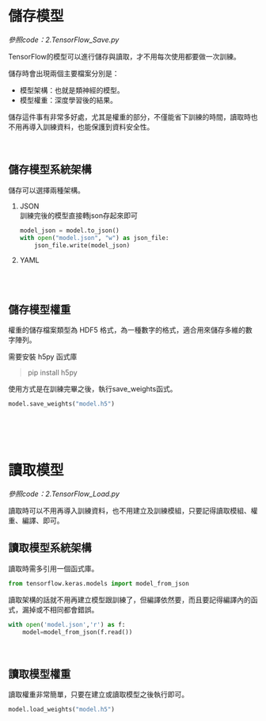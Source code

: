 # 儲存模型

_參照code：2.TensorFlow_Save.py_

TensorFlow的模型可以進行儲存與讀取，才不用每次使用都要做一次訓練。

儲存時會出現兩個主要檔案分別是：
+ 模型架構：也就是類神經的模型。
+ 模型權重：深度學習後的結果。

儲存這件事有非常多好處，尤其是權重的部分，不僅能省下訓練的時間，讀取時也不用再導入訓練資料，也能保護到資料安全性。

<br/>

## 儲存模型系統架構

儲存可以選擇兩種架構。

1. JSON   
   訓練完後的模型直接轉json存起來即可
   ```python
   model_json = model.to_json()
   with open("model.json", "w") as json_file:
       json_file.write(model_json) 
   ```

2. YAML
   ```python

   ```


<br/>

## 儲存模型權重

權重的儲存檔案類型為 HDF5 格式，為一種數字的格式，適合用來儲存多維的數字陣列。

需要安裝 h5py 函式庫

>pip install h5py

使用方式是在訓練完畢之後，執行save_weights函式。

```python
model.save_weights("model.h5")
```

<br/>
<br/>
<br/>

# 讀取模型


_參照code：2.TensorFlow_Load.py_

讀取時可以不用再導入訓練資料，也不用建立及訓練模組，只要記得讀取模組、權重、編譯、即可。

## 讀取模型系統架構

讀取時需多引用一個函式庫。
```python
from tensorflow.keras.models import model_from_json
```

讀取架構的話就不用再建立模型跟訓練了，但編譯依然要，而且要記得編譯內的函式，漏掉或不相同都會錯誤。
```python
with open('model.json','r') as f:
    model=model_from_json(f.read())
```

<br/>

## 讀取模型權重

讀取權重非常簡單，只要在建立或讀取模型之後執行即可。
```python
model.load_weights("model.h5")
```


<br/>
